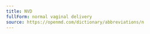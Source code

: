 ```yaml
---
title: NVD
fullForm: normal vaginal delivery
source: https://openmd.com/dictionary/abbreviations/n
---
```

